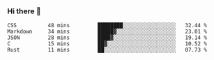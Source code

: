 ### Hi there 👋

<!--
**WShiBin/WShiBin** is a ✨ _special_ ✨ repository because its `README.md` (this file) appears on your GitHub profile.

Here are some ideas to get you started:

- 🔭 I’m currently working on ...
- 🌱 I’m currently learning ...
- 👯 I’m looking to collaborate on ...
- 🤔 I’m looking for help with ...
- 💬 Ask me about ...
- 📫 How to reach me: ...
- 😄 Pronouns: ...
- ⚡ Fun fact: ...
-->

<!--START_SECTION:waka-->

```text
CSS          48 mins         ████████░░░░░░░░░░░░░░░░░   32.44 %
Markdown     34 mins         █████▓░░░░░░░░░░░░░░░░░░░   23.01 %
JSON         28 mins         ████▓░░░░░░░░░░░░░░░░░░░░   19.14 %
C            15 mins         ██▓░░░░░░░░░░░░░░░░░░░░░░   10.52 %
Rust         11 mins         ██░░░░░░░░░░░░░░░░░░░░░░░   07.73 %
```

<!--END_SECTION:waka-->
